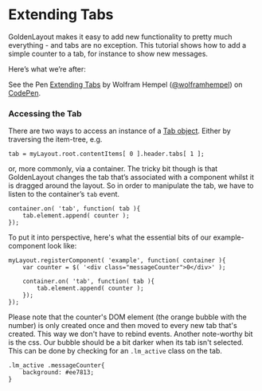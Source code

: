 Extending Tabs
======================================
GoldenLayout makes it easy to add new functionality to pretty much everything - and tabs are no exception. This tutorial shows how to add a simple counter to a tab, for instance to show new messages.

Here’s what we’re after:

<p data-height="268" data-theme-id="7376" data-slug-hash="9cb7e16c6e3a5ad427297cc4d390b971" data-default-tab="result" class='codepen'>See the Pen <a href='http://codepen.io/wolframhempel/pen/9cb7e16c6e3a5ad427297cc4d390b971/'>Extending Tabs</a> by Wolfram Hempel (<a href='http://codepen.io/wolframhempel'>@wolframhempel</a>) on <a href='http://codepen.io'>CodePen</a>.</p>
<script async src="//codepen.io/assets/embed/ei.js"></script>

### Accessing the Tab

There are two ways to access an instance of a [Tab object](../docs/Tab.html). Either by traversing the item-tree, e.g.

	tab = myLayout.root.contentItems[ 0 ].header.tabs[ 1 ];

or, more commonly, via a container. The tricky bit though is that GoldenLayout changes the tab that’s associated with a component whilst it is dragged around the layout. So in order to manipulate the tab, we have to listen to the container’s `tab` event.

	container.on( 'tab', function( tab ){
		tab.element.append( counter );
	});

To put it into perspective, here's what the essential bits of our example-component look like:

	myLayout.registerComponent( 'example', function( container ){
		var counter = $( '<div class="messageCounter">0</div>' );

		container.on( 'tab', function( tab ){
			tab.element.append( counter );
		});
	});

Please note that the counter's DOM element (the orange bubble with the number) is only created once and then moved to every new tab that's created. This way we don't have to rebind events.
Another note-worthy bit is the css. Our bubble should be a bit darker when its tab isn't selected. This can be done by checking for an `.lm_active` class on the tab.

	.lm_active .messageCounter{
		background: #ee7813;
	}